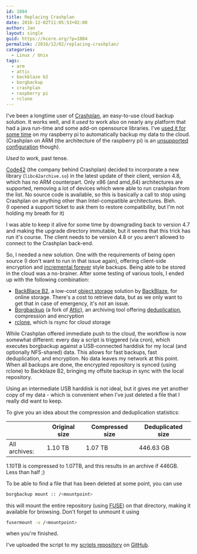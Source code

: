 ```yaml
---
id: 1884
title: Replacing Crashplan
date: 2016-12-02T11:05:53+02:00
author: Jan
layout: single
guid: https://kcore.org/?p=1884
permalink: /2016/12/02/replacing-crashplan/
categories:
  - Linux / Unix
tags:
  - arm
  - attic
  - backblaze b2
  - borgbackup
  - crashplan
  - raspberry pi
  - rclone
---
```

I've been a longtime user of [Crashplan](https://www.crashplan.com/en-us/), an easy-to-use cloud backup solution. It works well, and it _used_ to work also on nearly any platform that had a java run-time and some add-on opensource libraries. I've [used it for some time](/2016/04/30/running-crashplan-headless-on-a-raspberry-pi-2/) on my raspberry pi to automatically backup my data to the cloud. (Crashplan on ARM (the architecture of the raspberry pi) is an [unsupported configuration](https://support.code42.com/CrashPlan/4/Configuring/Beyond_The_Code_Unsupported_CrashPlan_Configurations) though).

_Used to work_, past tense.

[Code42](https://www.code42.com/) (the company behind Crashplan) decided to incorporate a new library (`libc42archive.so`) in the latest update of their client, version 4.8, which has no ARM counterpart. Only x86 (and amd_64) architectures are supported, removing a lot of devices which were able to run crashplan from the list. No source code is available, so this is basically a call to stop using Crashplan on anything other than Intel-compatible architectures. Bleh.  
(I opened a support ticket to ask them to restore compatibility, but I'm not holding my breath for it)

I was able to keep it alive for some time by downgrading back to version 4.7 and making the upgrade directory immutable, but it seems that this trick has run it's course. The client needs to be version 4.8 or you aren't allowed to connect to the Crashplan back-end.

So, I needed a new solution. One with the requirements of being open source (I don't want to run in that issue again), offering client-side encryption and [incremental forever](https://en.wikipedia.org/wiki/Incremental_backup#Incrementals_forever) style backups. Being able to be stored in the cloud was a no-brainer. After some testing of various tools, I ended up with the following combination:

  * [BackBlace B2](https://www.backblaze.com/b2/cloud-storage.html), a low-cost [object storage](https://en.wikipedia.org/wiki/Object_storage) solution by [BackBlaze](https://www.backblaze.com/), for online storage. There's a cost to retrieve data, but as we only want to get that in case of emergency, it's not an issue.
  * [Borgbackup](https://borgbackup.readthedocs.io/en/stable/) (a fork of [Attic](https://github.com/jborg/attic)), an archiving tool offering [deduplication](https://en.wikipedia.org/wiki/Data_deduplication), compression and encryption
  * [rclone](http://rclone.org/), which is rsync for cloud storage

While Crashplan offered immediate push to the cloud, the workflow is now somewhat different: every day a script is triggered (via cron), which executes borgbackup against a USB-connected harddisk for my local (and optionally NFS-shared) data. This allows for fast backups, fast deduplication, and encryption. No data leaves my network at this point.  
When all backups are done, the encrypted repository is synced (using rclone) to Backblaze B2, bringing my offsite backup in sync with the local repository.

Using an intermediate USB harddisk is not ideal, but it gives me yet another copy of my data - which is convenient when I've just deleted a file that I really did want to keep.

To give you an idea about the compression and deduplication statistics:

| | Original size | Compressed size | Deduplicated size |
| --- | --- | --- | --- |
| All archives: | 1.10 TB | 1.07 TB | 446.63 GB | 


1.10TB is compressed to 1.07TB, and this results in an archive if 446GB. Less than half ;)

To be able to find a file that has been deleted at some point, you can use 

```bash
borgbackup mount :: /<mountpoint>
```
this will mount the entire repository (using [FUSE](https://en.wikipedia.org/wiki/Filesystem_in_Userspace)) on that directory, making it available for browsing. Don't forget to unmount it using 
```bash
fusermount -u /<mountpoint>
```
 when you're finished.

I've uploaded the script to my [scripts repository](https://github.com/jdeluyck/scripts) on [GitHub](https://github.com).